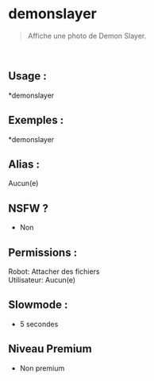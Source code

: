 # demonslayer

> Affiche une photo de Demon Slayer.

<br>

## Usage :

*demonslayer

## Exemples :

*demonslayer

## Alias :

Aucun(e)

## NSFW ?

- Non

## Permissions :

Robot: Attacher des fichiers
<br>
Utilisateur: Aucun(e)

## Slowmode :

- 5 secondes

## Niveau Premium

- Non premium